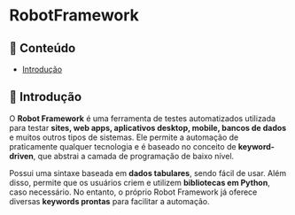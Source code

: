 # RobotFramework

## 📜 Conteúdo
- [Introdução](#introdução)

## 📖 Introdução

O **Robot Framework** é uma ferramenta de testes automatizados utilizada para testar **sites, web apps, aplicativos desktop, mobile, bancos de dados** e muitos outros tipos de sistemas. Ele permite a automação de praticamente qualquer tecnologia e é baseado no conceito de **keyword-driven**, que abstrai a camada de programação de baixo nível.

Possui uma sintaxe baseada em **dados tabulares**, sendo fácil de usar. Além disso, permite que os usuários criem e utilizem **bibliotecas em Python**, caso necessário. No entanto, o próprio Robot Framework já oferece diversas **keywords prontas** para facilitar a automação.
